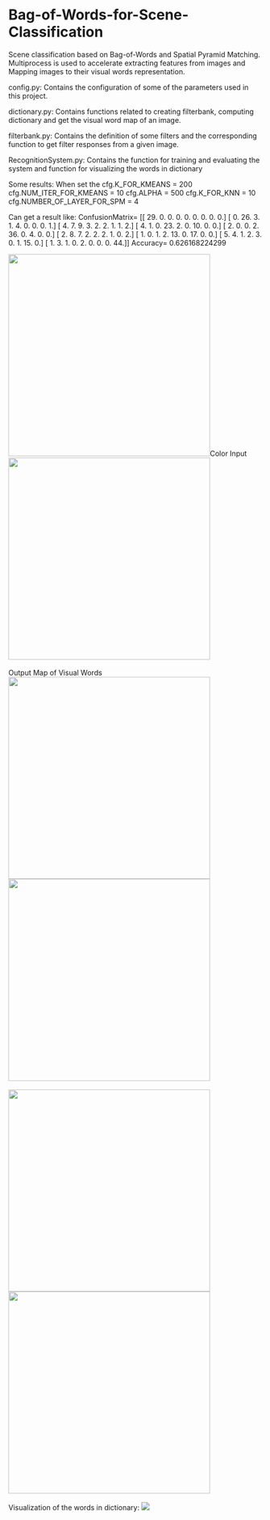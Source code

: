 # Bag-of-Words-for-Scene-Classification

Scene classification based on Bag-of-Words and Spatial Pyramid Matching. 
Multiprocess is used to accelerate extracting features from images and Mapping
images to their visual words representation.

config.py: Contains the configuration of some of the parameters used in this 
project.

dictionary.py: Contains functions related to creating filterbank, computing
dictionary and get the visual word map of an image.

filterbank.py: Contains the definition of some filters and the corresponding 
function to get filter responses from a given image.

RecognitionSystem.py: Contains the function for training and evaluating the system
and function for visualizing the words in dictionary

Some results:
When set the 
cfg.K_FOR_KMEANS = 200
cfg.NUM_ITER_FOR_KMEANS = 10
cfg.ALPHA = 500 
cfg.K_FOR_KNN = 10
cfg.NUMBER_OF_LAYER_FOR_SPM = 4

Can get a result like:
ConfusionMatrix=
[[ 29.   0.   0.   0.   0.   0.   0.   0.   0.]
 [  0.  26.   3.   1.   4.   0.   0.   0.   1.]
 [  4.   7.   9.   3.   2.   2.   1.   1.   2.]
 [  4.   1.   0.  23.   2.   0.  10.   0.   0.]
 [  2.   0.   0.   2.  36.   0.   4.   0.   0.]
 [  2.   8.   7.   2.   2.   2.   1.   0.   2.]
 [  1.   0.   1.   2.  13.   0.  17.   0.   0.]
 [  5.   4.   1.   2.   3.   0.   1.  15.   0.]
 [  1.   3.   1.   0.   2.   0.   0.   0.  44.]]
Accuracy= 0.626168224299

<img src ="https://github.com/skfory/Bag-of-Words-for-Scene-Classification/blob/master/result_image/image1.jpg"  width="400" height = "400"
/>Color Input
<img src ="https://github.com/skfory/Bag-of-Words-for-Scene-Classification/blob/master/result_image/WordMap_1.png"  width="400" height = "400" />
<br /><br /> Output Map of Visual Words
<img src ="https://github.com/skfory/Bag-of-Words-for-Scene-Classification/blob/master/result_image/image2.jpg"  width="400" height = "400" />
<img src ="https://github.com/skfory/Bag-of-Words-for-Scene-Classification/blob/master/result_image/WordMap_2.png"  width="400" height = "400" />
<br /><br />
<img src ="https://github.com/skfory/Bag-of-Words-for-Scene-Classification/blob/master/result_image/image3.jpg"  width="400" height = "400" />
<img src ="https://github.com/skfory/Bag-of-Words-for-Scene-Classification/blob/master/result_image/WordMap_3.png"  width="400" height = "400" />
<br /><br />
Visualization of the words in dictionary:
<img src ="https://github.com/skfory/Bag-of-Words-for-Scene-Classification/blob/master/result_image/words.png"  />

